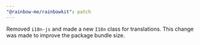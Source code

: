 ```yaml
---
"@rainbow-me/rainbowkit": patch
---
```


Removed `i18n-js` and made a new `I18n` class for translations. This change was made to improve the package bundle size.